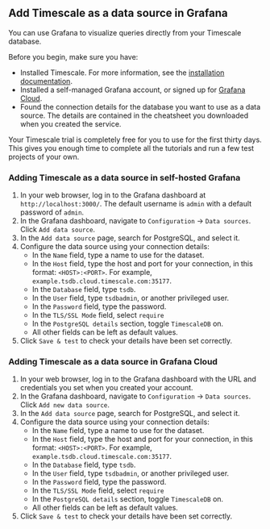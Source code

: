 
## Add Timescale as a data source in Grafana

You can use Grafana to visualize queries directly from your Timescale database.

Before you begin, make sure you have:

*   Installed Timescale. For more information, see the
    [installation documentation][install].
*   Installed a self-managed Grafana account, or signed up for
    [Grafana Cloud][install-grafana].
*   Found the connection details for the database you want to use as a data
    source. The details are contained in the cheatsheet you downloaded when you
    created the service.

<Highlight type="cloud" header="Run all tutorials free" button="Try for free">
Your Timescale trial is completely free for you to use for the first
thirty days. This gives you enough time to complete all the tutorials and run
a few test projects of your own.
</Highlight>

<Tabs label="Add Timescale as a data source in Grafana">

<Tab title="Self-hosted Grafana">

<Procedure>

### Adding Timescale as a data source in self-hosted Grafana

1.  In your web browser, log in to the Grafana dashboard at
    `http://localhost:3000/`. The default username is `admin` with a default
    password of `admin`.
1.  In the Grafana dashboard, navigate to `Configuration` → `Data sources`.
    Click `Add data source`.
1.  In the `Add data source` page, search for PostgreSQL, and select it.
1.  Configure the data source using your connection details:
    *   In the `Name` field, type a name to use for the dataset.
    *   In the `Host` field, type the host and port for your connection, in this
        format: `<HOST>:<PORT>`. For example,
        `example.tsdb.cloud.timescale.com:35177`.
    *   In the `Database` field, type `tsdb`.
    *   In the `User` field, type `tsdbadmin`, or another privileged user.
    *   In the `Password` field, type the password.
    *   In the `TLS/SSL Mode` field, select `require`
    *   In the `PostgreSQL details` section, toggle `TimescaleDB` on.
    *   All other fields can be left as default values.
1.  Click `Save & test` to check your details have been set correctly.

</Procedure>

</Tab>

<Tab title="Grafana Cloud">

<Procedure>

### Adding Timescale as a data source in Grafana Cloud

1.  In your web browser, log in to the Grafana dashboard with the URL and
    credentials you set when you created your account.
1.  In the Grafana dashboard, navigate to `Configuration` → `Data sources`.
    Click `Add new data source`.
1.  In the `Add data source` page, search for PostgreSQL, and select it.
1.  Configure the data source using your connection details:
    *   In the `Name` field, type a name to use for the dataset.
    *   In the `Host` field, type the host and port for your connection, in this
        format: `<HOST>:<PORT>`. For example,
        `example.tsdb.cloud.timescale.com:35177`.
    *   In the `Database` field, type `tsdb`.
    *   In the `User` field, type `tsdbadmin`, or another privileged user.
    *   In the `Password` field, type the password.
    *   In the `TLS/SSL Mode` field, select `require`
    *   In the `PostgreSQL details` section, toggle `TimescaleDB` on.
    *   All other fields can be left as default values.
1.  Click `Save & test` to check your details have been set correctly.

</Procedure>

</Tab>

</Tabs>

[install-grafana]: https://grafana.com/get/
[install]: /getting-started/latest/
